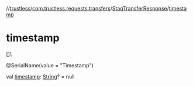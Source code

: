 //[trustless](../../../index.md)/[com.trustless.requests.transfers](../index.md)/[StaqTransferResponse](index.md)/[timestamp](timestamp.md)

# timestamp

[]\

@SerialName(value = &quot;Timestamp&quot;)

val [timestamp](timestamp.md): [String](https://kotlinlang.org/api/latest/jvm/stdlib/kotlin/-string/index.html)? = null
